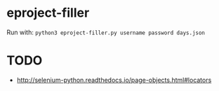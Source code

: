 # eproject-filler

Run with: `python3 eproject-filler.py username password days.json`

TODO
===
+ http://selenium-python.readthedocs.io/page-objects.html#locators
